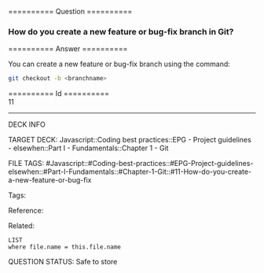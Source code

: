 ========== Question ==========  

### How do you create a new feature or bug-fix branch in Git?  

========== Answer ==========  

You can create a new feature or bug-fix branch using the command:

```sh
git checkout -b <branchname>
```

========== Id ==========  
11

---

DECK INFO

TARGET DECK: Javascript::Coding best practices::EPG - Project guidelines - elsewhen::Part I - Fundamentals::Chapter 1 - Git

FILE TAGS: #Javascript::#Coding-best-practices::#EPG-Project-guidelines-elsewhen::#Part-I-Fundamentals::#Chapter-1-Git::#11-How-do-you-create-a-new-feature-or-bug-fix

Tags:

Reference:

Related:

```dataview
LIST
where file.name = this.file.name
```

QUESTION STATUS: Safe to store
